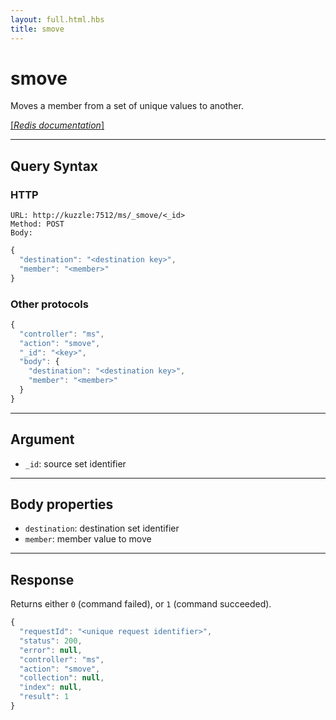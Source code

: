 ```yaml
---
layout: full.html.hbs
title: smove
---
```


# smove

Moves a member from a set of unique values to another.

[[_Redis documentation_]](https://redis.io/commands/smove)

---

## Query Syntax

### HTTP

```http
URL: http://kuzzle:7512/ms/_smove/<_id>
Method: POST  
Body:
```

```js
{
  "destination": "<destination key>",
  "member": "<member>"
}
```

### Other protocols

```js
{
  "controller": "ms",
  "action": "smove",
  "_id": "<key>",
  "body": {
    "destination": "<destination key>",
    "member": "<member>"
  }
}
```

---

## Argument

* `_id`: source set identifier

---

## Body properties

* `destination`: destination set identifier
* `member`: member value to move

---

## Response

Returns either `0` (command failed), or `1` (command succeeded).

```javascript
{
  "requestId": "<unique request identifier>",
  "status": 200,
  "error": null,
  "controller": "ms",
  "action": "smove",
  "collection": null,
  "index": null,
  "result": 1
}
```
